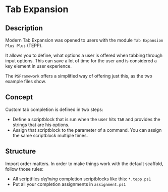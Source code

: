 ﻿# Tab Expansion

## Description

Modern Tab Expansion was opened to users with the module `Tab Expansion Plus Plus` (TEPP).

It allows you to define, what options a user is offered when tabbing through input options. This can save a lot of time for the user and is considered a key element in user experience.

The `PSFramework` offers a simplified way of offering just this, as the two example files show.

## Concept

Custom tab completion is defined in two steps:

 - Define a scriptblock that is run when the user hits `TAB` and provides the strings that are his options.
 - Assign that scriptblock to the parameter of a command. You can assign the same scriptblock multiple times.

## Structure

Import order matters. In order to make things work with the default scaffold, follow those rules:

 - All scriptfiles _defining_ completion scriptblocks like this: `*.tepp.ps1`
 - Put all your completion assignments in `assignment.ps1`
